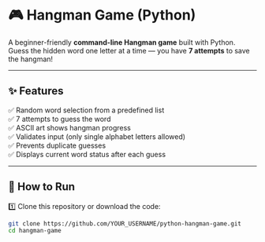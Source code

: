# 🎮 Hangman Game (Python)

A beginner-friendly **command-line Hangman game** built with Python.  
Guess the hidden word one letter at a time — you have **7 attempts** to save the hangman!

---

## ✨ Features

✅ Random word selection from a predefined list  
✅ 7 attempts to guess the word  
✅ ASCII art shows hangman progress  
✅ Validates input (only single alphabet letters allowed)  
✅ Prevents duplicate guesses  
✅ Displays current word status after each guess  

---

## 🚀 How to Run

1️⃣ Clone this repository or download the code:

```bash
git clone https://github.com/YOUR_USERNAME/python-hangman-game.git
cd hangman-game
